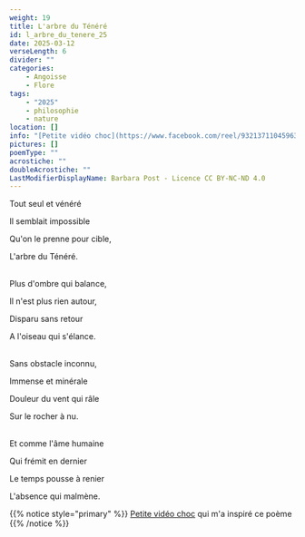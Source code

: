 ```yaml
---
weight: 19
title: L'arbre du Ténéré
id: l_arbre_du_tenere_25
date: 2025-03-12
verseLength: 6
divider: ""
categories:
    - Angoisse
    - Flore
tags:
    - "2025"
    - philosophie
    - nature
location: []
info: "[Petite vidéo choc](https://www.facebook.com/reel/9321371104596399) qui m'a inspiré ce poème"
pictures: []
poemType: ""
acrostiche: ""
doubleAcrostiche: ""
LastModifierDisplayName: Barbara Post - Licence CC BY-NC-ND 4.0
---
```

Tout seul et vénéré

Il semblait impossible

Qu'on le prenne pour cible,

L'arbre du Ténéré.

 \
Plus d'ombre qui balance,

Il n'est plus rien autour,

Disparu sans retour

A l'oiseau qui s'élance.

 \
Sans obstacle inconnu,

Immense et minérale

Douleur du vent qui râle

Sur le rocher à nu.

 \
Et comme l'âme humaine

Qui frémit en dernier

Le temps pousse à renier

L'absence qui malmène.

{{% notice style="primary" %}}
[Petite vidéo choc](https://www.facebook.com/reel/9321371104596399) qui m'a inspiré ce poème
{{% /notice %}}